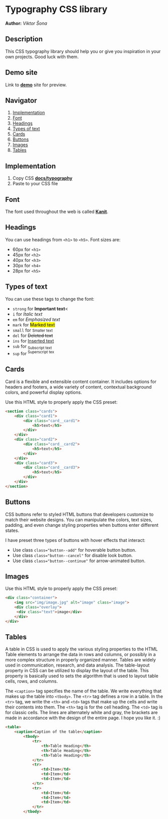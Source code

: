 # Typography CSS library
**Author:** *Viktor Šona*

## Description
This CSS typography library should help you or give you inspiration in your own projects. Good luck with them.

## Demo site
Link to **[demo](https://pslib-cz.github.io/2022l4web-css-typographic-library-ViktorSona/)** site for preview.


## Navigator
1. [Implementation](#Implementation)
2. [Font](#Font)
3. [Headings](#Headings)
4. [Types of text](#Types-of-text)
5. [Cards](#Cards)
6. [Buttons](#Buttons)
7. [Images](#Images)
8. [Tables](#Tables)

## Implementation
1. Copy CSS **[docs/typography](https://github.com/pslib-cz/2022l4web-css-typographic-library-ViktorSona/blob/master/docs/typography.css)**
2. Paste to your CSS file
## Font
The font used throughout the web is called **[Kanit](https://fonts.google.com/specimen/Kanit?query=kani)**.
## Headings
You can use headings from `<h1>` to `<h5>`. Font sizes are: 
* 60px for `<h1>`
* 45px for `<h2>`
* 40px for `<h3>`
* 30px for `<h4>`
* 28px for `<h5>`
## Types of text
You can use these tags to change the font:
- `strong` for **Important text**<
- `i` for *Italic text*</i>
- `em` for <em>Emphasized text</em>
- `mark` for <mark>Marked text</mark>
- `small` for <small>Smaller text</small>
- `del` for <del>Deleted text</del>
- `ins` for <ins>Inserted text</ins>
- `sub` for <sub>Subscript text</sub>
- `sup` for <sup>Superscript tex</sup>
## Cards
Card is a flexible and extensible content container. It includes options for headers and footers, a wide variety of content, contextual background colors, and powerful display options.

Use this HTML style to properly apply the CSS preset:
```html
<section class="cards">
    <div class="card1">
        <div class="card__card1">
            <h5>text</h5>
        </div>
    </div>
    <div class="card2">
        <div class="card__card2">
            <h5>text</h5>
        </div>
    </div>
    <div class="card3">
        <div class="card__card3">
            <h5>text</h5>
        </div>
    </div>
</section>
```
## Buttons
CSS buttons refer to styled HTML buttons that developers customize to match their website designs. You can manipulate the colors, text sizes, padding, and even change styling properties when buttons enter different states.

I have preset three types of buttons with hover effects that interact:
- Use class `class="button--add"` for hoverable button button.
- Use class `class="button--cancel"` for disable look  button.
- Use class `class="button--continue"` for arrow-animated button.
## Images
Use this HTML style to properly apply the CSS preset:
```html
<div class="container">
    <img src="img/image.jpg" alt="image" class="image">
    <div class="overlay">
     <div class="text">image</div>
    </div>
</div>
```
## Tables
A table in CSS is used to apply the various styling properties to the HTML Table elements to arrange the data in rows and columns, or possibly in a more complex structure in properly organized manner. Tables are widely used in communication, research, and data analysis. The table-layout property in CSS can be utilized to display the layout of the table. This property is basically used to sets the algorithm  that is used to layout table cells, rows, and columns.

The `<caption>` tag specifies the name of the table. We write everything that makes up the table into `<tbody>`. The `<tr>` tag defines a row in a table. In the `<tr>` tag, we write the `<th>` and `<td>` tags that make up the cells and write their contents into them. The `<th>` tag is for the cell heading. The `<td>` tag is for classic cells. The lines are alternately white and gray, the brackets are made in accordance with the design of the entire page. I hope you like it. :) 
```html
<table>
    <caption>Caption of the table</caption>
        <tbody>
            <tr>
                <th>Table Heading</th>
                <th>Table Heading</th>
                <th>Table Heading</th>
            </tr>
            <tr>
                <td>Item</td>
                <td>Item</td>
                <td>Item</td>
            </tr>
            <tr>
                <td>Item</td>
                <td>Item</td>
                <td>Item</td>
            </tr>
        </tbody>
```